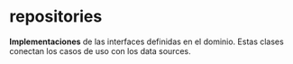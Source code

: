 # repositories

**Implementaciones** de las interfaces definidas en el dominio. Estas clases conectan los casos de uso con los data sources.
